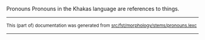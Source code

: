 Pronouns
Pronouns in the Khakas language are references to things.

* * *

<small>This (part of) documentation was generated from [src/fst/morphology/stems/pronouns.lexc](https://github.com/giellalt/lang-kjh/blob/main/src/fst/morphology/stems/pronouns.lexc)</small>

---

